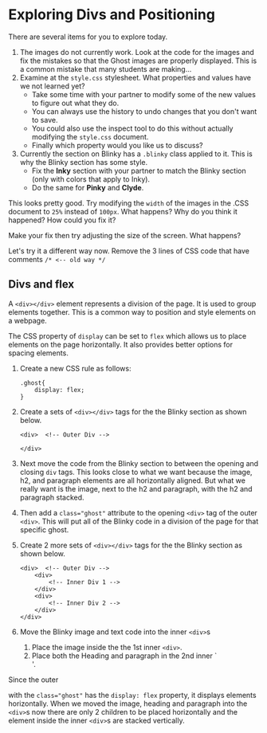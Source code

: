 # Exploring Divs and Positioning
There are several items for you to explore today.

1) The images do not currently work. Look at the code for the images and fix the mistakes so that the Ghost images are properly displayed. This is a common mistake that many students are making...
2) Examine at the `style.css` stylesheet. What properties and values have we not learned yet?
    * Take some time with your partner to modify some of the new values to figure out what they do.
    * You can always use the history to undo changes that you don't want to save.
    * You could also use the inspect tool to do this without actually modifying the `style.css` document.
    * Finally which property would you like us to discuss?
4) Currently the section on Blinky has a `.blinky` class applied to it. This is why the Blinky section has some style.
    * Fix the **Inky** section with your partner to match the Blinky section (only with colors that apply to Inky).
    * Do the same for **Pinky** and **Clyde**.

This looks pretty good. Try modifying the `width` of the images in the .CSS document to `25%` instead of `100px`. What happens? Why do you think it happened? How could you fix it?

Make your fix then try adjusting the size of the screen. What happens?

Let's try it a different way now. Remove the 3 lines of CSS code that have comments `/* <-- old way */`


## Divs and flex
A `<div></div>` element represents a division of the page. It is used to group elements together. This is a common way to position and style elements on a webpage.

The CSS property of `display` can be set to `flex` which allows us to place elements on the page horizontally. It also provides better options for spacing elements.

1) Create a new CSS rule as follows:
    ```
    .ghost{
        display: flex;
    }
    ```
2) Create a sets of `<div></div>` tags for the the Blinky section as shown below.
    ```
    <div>  <!-- Outer Div -->

    </div>
    ```

3) Next move the code from the Blinky section to between the opening and closing `div` tags. This looks close to what we want because the image, h2, and paragraph elements are all horizontally aligned. But what we really want is the image, next to the h2 and paragraph, with the h2 and paragraph stacked.

4) Then add a `class="ghost"` attribute to the opening `<div>` tag of the outer `<div>`. This will put all of the Blinky code in a division of the page for that specific ghost. 
5) Create 2 more sets of `<div></div>` tags for the the Blinky section as shown below.
    ```
    <div>  <!-- Outer Div -->
        <div>
            <!-- Inner Div 1 -->
        </div>
        <div>
            <!-- Inner Div 2 -->
        </div>
    </div>
    ```
6) Move the Blinky image and text code into the inner `<div>`s
   1) Place the image inside the the 1st inner `<div>`.
   2) Place both the Heading and paragraph in the 2nd inner `<div>'.

Since the outer <div> with the `class="ghost"` has the `display: flex` property, it displays elements horizontally. When we moved the image, heading and paragraph into the `<div>`s now there are only 2 children to be placed horizontally and the element inside the inner `<div>`s are stacked vertically.
